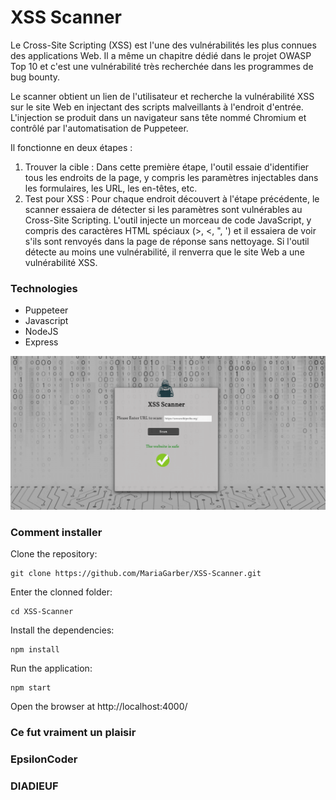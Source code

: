 # XSS Scanner

Le Cross-Site Scripting (XSS) est l'une des vulnérabilités les plus connues des applications Web. Il a même un chapitre dédié dans le projet OWASP Top 10 et c'est une vulnérabilité très recherchée dans les programmes de bug bounty.

Le scanner obtient un lien de l'utilisateur et recherche la vulnérabilité XSS sur le site Web en injectant des scripts malveillants à l'endroit d'entrée. L'injection se produit dans un navigateur sans tête nommé Chromium et contrôlé par l'automatisation de Puppeteer.

Il fonctionne en deux étapes :
1. Trouver la cible : Dans cette première étape, l'outil essaie d'identifier tous les endroits de la page, y compris les paramètres injectables dans les formulaires, les URL, les en-têtes, etc.
2. Test pour XSS : Pour chaque endroit découvert à l'étape précédente, le scanner essaiera de détecter si les paramètres sont vulnérables au Cross-Site Scripting. L'outil injecte un morceau de code JavaScript, y compris des caractères HTML spéciaux (>, <, ", ') et il essaiera de voir s'ils sont renvoyés dans la page de réponse sans nettoyage.
Si l'outil détecte au moins une vulnérabilité, il renverra que le site Web a une vulnérabilité XSS.

### Technologies
 * Puppeteer
 * Javascript
 * NodeJS
 * Express
 
 ![](public/pictures/xss_scanner.png)
 
### Comment installer

Clone the repository:
```
git clone https://github.com/MariaGarber/XSS-Scanner.git
```
Enter the clonned folder:
```
cd XSS-Scanner
```
Install the dependencies:
```
npm install
```
Run the application:
```
npm start
```
Open the browser at http://localhost:4000/

###  Ce fut vraiment un plaisir 
###  EpsilonCoder 




###  DIADIEUF

